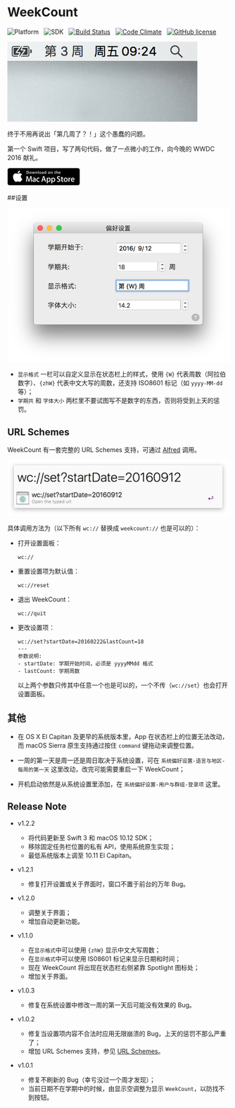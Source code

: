 # WeekCount

![Platform](https://img.shields.io/badge/platform-macOS-orange.svg)&nbsp;&nbsp;&nbsp;![SDK](https://img.shields.io/badge/SDK-10.12-lightgrey.svg)&nbsp;&nbsp;&nbsp;[![Build Status](https://travis-ci.org/JeziL/WeekCount.svg?branch=master)](https://travis-ci.org/JeziL/WeekCount)&nbsp;&nbsp;&nbsp;[![Code Climate](https://codeclimate.com/github/JeziL/WeekCount/badges/gpa.svg)](https://codeclimate.com/github/JeziL/WeekCount)&nbsp;&nbsp;&nbsp;[![GitHub license](https://img.shields.io/badge/license-GPLv2-blue.svg)](https://raw.githubusercontent.com/JeziL/WeekCount/master/LICENSE)

![Screenshot](assets/screenshot.png)

终于不用再说出「第几周了？！」这个愚蠢的问题。

第一个 Swift 项目，写了两句代码，做了一点微小的工作，向今晚的 WWDC 2016 献礼。

[![](assets/mas.png)](https://itunes.apple.com/WebObjects/MZStore.woa/wa/viewSoftware?id=1180401289&mt=12)

##设置

![Preferences](assets/preferences.png)

- `显示格式` 一栏可以自定义显示在状态栏上的样式，使用 `{W}` 代表周数（阿拉伯数字）、`{zhW}` 代表中文大写的周数，还支持 ISO8601 标记（如 `yyyy-MM-dd` 等）；
- `学期共` 和 `字体大小` 两栏里不要试图写不是数字的东西，否则将受到上天的惩罚。

## URL Schemes

WeekCount 有一套完整的 URL Schemes 支持，可通过 [Alfred](https://www.alfredapp.com/) 调用。

![URLSchemes](assets/URLSchemes.png)

具体调用方法为（以下所有 `wc://` 替换成 `weekcount://` 也是可以的）：

- 打开设置面板：

	```
	wc://
	```

- 重置设置项为默认值：

	```
	wc://reset
	```
	
- 退出 WeekCount：

	```
	wc://quit
	```
	
- 更改设置项：

	```
	wc://set?startDate=20160222&lastCount=18
	---
	参数说明:
	- startDate: 学期开始时间，必须是 yyyyMMdd 格式
	- lastCount: 学期周数
	```
	
	以上两个参数只传其中任意一个也是可以的，一个不传（`wc://set`）也会打开设置面板。

## 其他

- 在 OS X El Capitan 及更早的系统版本里，App 在状态栏上的位置无法改动，而 macOS Sierra 原生支持通过按住 `command` 键拖动来调整位置。

- 一周的第一天是周一还是周日取决于系统设置，可在 `系统偏好设置-语言与地区-每周的第一天` 这里改动，改完可能需要重启一下 WeekCount；

- 开机启动依然是从系统设置里添加，在 `系统偏好设置-用户与群组-登录项` 这里。

## Release Note

- v1.2.2

	- 将代码更新至 Swift 3 和 macOS 10.12 SDK；
	- 移除固定任务栏位置的私有 API，使用系统原生实现；
	- 最低系统版本上调至 10.11 El Capitan。

- v1.2.1

	- 修复打开设置或关于界面时，窗口不置于前台的万年 Bug。

- v1.2.0

	- 调整关于界面；
	- 增加自动更新功能。

- v1.1.0

	- 在`显示格式`中可以使用 `{zhW}` 显示中文大写周数；
	- 在`显示格式`中可以使用 IS08601 标记来显示日期和时间；
	- 现在 WeekCount 将出现在状态栏右侧紧靠 Spotlight 图标处；
	- 增加关于界面。

- v1.0.3

	- 修复在系统设置中修改一周的第一天后可能没有效果的 Bug。

- v1.0.2

	- 修复当设置项内容不合法时应用无限崩溃的 Bug，上天的惩罚不那么严重了；
	- 增加 URL Schemes 支持，参见 [URL Schemes](#url-schemes)。

- v1.0.1

  - 修复不刷新的 Bug（幸亏没过一个周才发现）；
  - 当前日期不在学期中的时候，由显示空调整为显示 `WeekCount`，以防找不到按钮。

